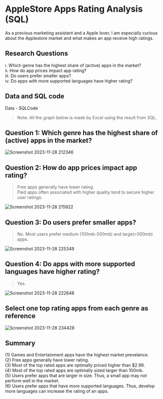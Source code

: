 # AppleStore Apps Rating Analysis (SQL)
As a previous marketing assistant and a Apple lover, I am especially curious about the Applestore market and what makes an app receive high ratings.

## Research Questions
i. Which genre has the highest share of (active) apps in the market?   
ii. How do app prices impact app rating?   
iii. Do users prefer smaller apps?  
iv. Do apps with more supported languages have higher rating?  
## Data and SQL code
Data - SQLCode
> Note: All the graph below is made by Excel using the result from SQL.

## Question 1: Which genre has the highest share of (active) apps in the market?

![Screenshot 2023-11-28 212346](https://github.com/sys1169/Hao_Portfolio/assets/59571707/8fae9529-2e4f-4717-b58a-7cd012d8f85f)

## Question 2: How do app prices impact app rating?
>Free apps generally have lower rating.  
>Paid apps often associated with higher quality tend to secure higher user ratings. 

![Screenshot 2023-11-28 215922](https://github.com/sys1169/Hao_Portfolio/assets/59571707/68b2cf93-1342-42cb-be17-d02bffd2da04)

## Question 3: Do users prefer smaller apps?
>No. Most users prefer medium (100mb-500mb) and large(>500mb) apps.

![Screenshot 2023-11-28 225349](https://github.com/sys1169/Hao_Portfolio/assets/59571707/c202dbe4-4fb5-4d53-8497-a9e02fcb48e8)

## Question 4: Do apps with more supported languages have higher rating?
>Yes.

![Screenshot 2023-11-28 222648](https://github.com/sys1169/Hao_Portfolio/assets/59571707/17bd0ad0-7b6a-46a8-9946-8fa640aab6b2)

## Select one top rating apps from each genre as reference

![Screenshot 2023-11-28 234428](https://github.com/sys1169/Hao_Portfolio/assets/59571707/87636edd-1b2a-460f-a33e-dc3b5aeb914a)


## Summary
(1) Games and Entertainment apps have the highest market prevelance.  
(2) Free apps generally have lower rating.   
(3) Most of the top rated apps are optimally priced higher than $2.99.  
(4) Most of the top rated apps are optimally sized larger than 100mb.  
(5) Users prefer apps that are larger in size. Thus, a small app may not perform well in the market.  
(6) Users prefer apps that have more supported languages. Thus, develop more languages can increase the rating of an apps.  
